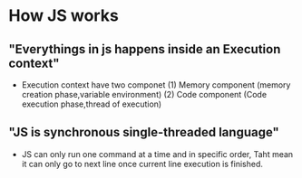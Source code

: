 # How JS works

## "Everythings in js happens inside an Execution context"
- Execution context have two componet 
(1) Memory component (memory creation phase,variable environment)
(2) Code component (Code execution phase,thread of execution)

## "JS is synchronous single-threaded language"
- JS can only run one command at a time and in specific order, Taht mean it can only go to next line once current line execution is finished.
